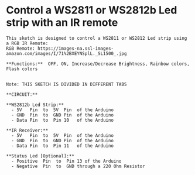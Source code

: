 # Control a WS2811 or WS2812b Led strip with an IR remote

    This sketch is designed to control a WS2811 or WS2812 Led strip using a RGB IR Remote:
    RGB Remote: https://images-na.ssl-images-amazon.com/images/I/71%2BXEYNSplL._SL1500_.jpg

    **Functions:**  OFF, ON, Increase/Decrease Brightness, Rainbow colors, Flash colors


    Note: THIS SKETCH IS DIVIDED IN DIFFERENT TABS

    **CIRCUIT:**

    **WS2812b Led Strip:**
      - 5V   Pin  to  5V  Pin  of the Arduino
      - GND  Pin  to  GND Pin  of the Arduino
      - Data Pin  to  Pin 10   of the Arduino

    **IR Receiver:**
      - 5V   Pin  to  5V  Pin  of the Arduino
      - GND  Pin  to  GND Pin  of the Arduino
      - Data Pin  to  Pin 11   of the Arduino

    **Status Led [Optional]:**
      - Positive  Pin  to  Pin 13 of the Arduino
      - Negative  Pin  to  GND through a 220 Ohm Resistor
